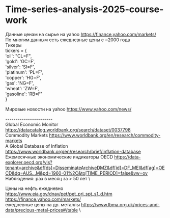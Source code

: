 # Time-series-analysis-2025-course-work
Данные ценам на сырье на yahoo https://finance.yahoo.com/markets/ \
По многим данным есть ежедневные цены с ~2000 года \
Тикеры \
tickers = { \
    'oil': "CL=F", \
    'gold': 'GC=F', \
    'silver': 'SI=F', \
    'platinum': 'PL=F', \
    'copper': 'HG=F', \
    'gas': 'NG=F', \
    'wheat': 'ZW=F', \
    'gasoline': 'RB=F' \
} 

Мировые новости на yahoo https://www.yahoo.com/news/



-----------------------\
Global Economic Monitor https://datacatalog.worldbank.org/search/dataset/0037798 \
Commodity Markets https://www.worldbank.org/en/research/commodity-markets \
A Global Database of Inflation https://www.worldbank.org/en/research/brief/inflation-database \
Ежемесячные экономические индикаторы OECD https://data-explorer.oecd.org/vis?tenant=archive&df[ds]=DisseminateArchiveDMZ&df[id]=DF_MEI&df[ag]=OECD&dq=AUS...M&pd=1960-01%2C&to[TIME_PERIOD]=false&vw=ov \
Наблюдения: раз в месяц за > 50 лет \

Цены на нефть ежедневно https://www.eia.gov/dnav/pet/pet_pri_spt_s1_d.htm \
https://finance.yahoo.com/markets/ \
ежедневные цены на др. металлы https://www.lbma.org.uk/prices-and-data/precious-metal-prices#/table \
